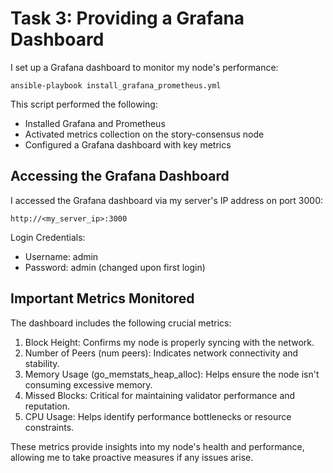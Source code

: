 # Task 3: Providing a Grafana Dashboard

I set up a Grafana dashboard to monitor my node's performance:

```
ansible-playbook install_grafana_prometheus.yml
```


This script performed the following:
- Installed Grafana and Prometheus
- Activated metrics collection on the story-consensus node
- Configured a Grafana dashboard with key metrics


## Accessing the Grafana Dashboard

I accessed the Grafana dashboard via my server's IP address on port 3000:

```
http://<my_server_ip>:3000
```
Login Credentials:
- Username: admin
- Password: admin (changed upon first login)


## Important Metrics Monitored

The dashboard includes the following crucial metrics:

1. Block Height: Confirms my node is properly syncing with the network.
2. Number of Peers (num peers): Indicates network connectivity and stability.
3. Memory Usage (go_memstats_heap_alloc): Helps ensure the node isn't consuming excessive memory.
4. Missed Blocks: Critical for maintaining validator performance and reputation.
5. CPU Usage: Helps identify performance bottlenecks or resource constraints.

These metrics provide insights into my node's health and performance, allowing me to take proactive measures if any issues arise.

